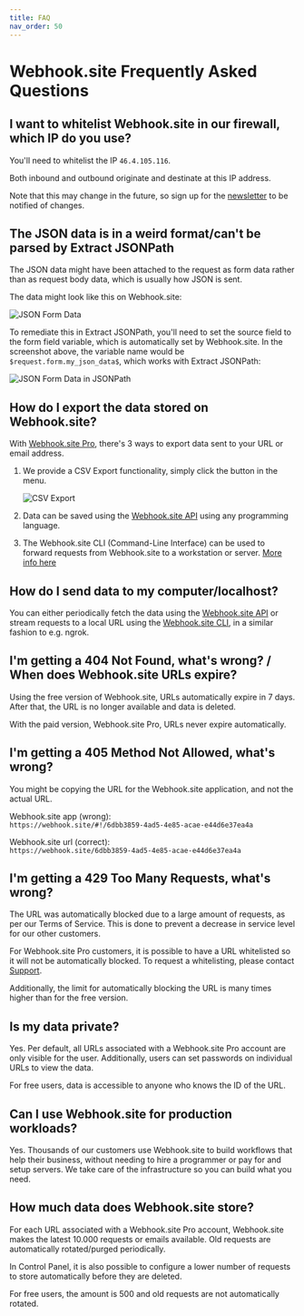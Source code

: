 ```yaml
---
title: FAQ
nav_order: 50
---
```


# Webhook.site Frequently Asked Questions

## I want to whitelist Webhook.site in our firewall, which IP do you use?

You'll need to whitelist the IP `46.4.105.116`. 

Both inbound and outbound originate and destinate at this IP address.

Note that this may change in the future, so sign up for the [newsletter](news.markdown) to be notified of changes.

## The JSON data is in a weird format/can't be parsed by Extract JSONPath

The JSON data might have been attached to the request as form data rather than as request body data, which is usually how JSON is sent.

The data might look like this on Webhook.site:

![JSON Form Data](/images/json-form-data.png)

To remediate this in Extract JSONPath, you'll need to set the source field to the form field variable, which is automatically set by Webhook.site. In the screenshot above, the variable name would be `$request.form.my_json_data$`, which works with Extract JSONPath:

![JSON Form Data in JSONPath](/images/json-form-data-jsonpath.png)

## How do I export the data stored on Webhook.site?

With [Webhook.site Pro](pro.markdown), there's 3 ways to export data sent to your URL or email address.

1. We provide a CSV Export functionality, simply click the button in the menu. 

    ![CSV Export](/images/csv-export.png)

2. Data can be saved using the [Webhook.site API](api/tokens.md#get-requests) using any programming language.

3. The Webhook.site CLI (Command-Line Interface) can be used to forward requests from Webhook.site to a workstation or server. [More info here](cli.md) 

## How do I send data to my computer/localhost?

You can either periodically fetch the data using the [Webhook.site API](api/tokens.md#get-requests) or stream requests to a local URL using the [Webhook.site CLI](cli.md), in a similar fashion to e.g. ngrok.

## I'm getting a 404 Not Found, what's wrong? / When does Webhook.site URLs expire?

Using the free version of Webhook.site, URLs automatically expire in 7 days. After that, the URL is no longer available and data is deleted.

With the paid version, Webhook.site Pro, URLs never expire automatically.

## I'm getting a 405 Method Not Allowed, what's wrong?

You might be copying the URL for the Webhook.site application, and not the actual URL.

Webhook.site app (wrong):<br>`https://webhook.site/#!/6dbb3859-4ad5-4e85-acae-e44d6e37ea4a`

Webhook.site url (correct):<br>`https://webhook.site/6dbb3859-4ad5-4e85-acae-e44d6e37ea4a`

## I'm getting a 429 Too Many Requests, what's wrong?

The URL was automatically blocked due to a large amount of requests, as per our Terms of Service. This is done to prevent a decrease in service level for our other customers. 

For Webhook.site Pro customers, it is possible to have a URL whitelisted so it will not be automatically blocked. To request a whitelisting, please contact [Support](https://support.webhook.site). 

Additionally, the limit for automatically blocking the URL is many times higher than for the free version. 

## Is my data private?

Yes. Per default, all URLs associated with a Webhook.site Pro account are only visible for the user. Additionally, users can set passwords on individual URLs to view the data.

For free users, data is accessible to anyone who knows the ID of the URL.

## Can I use Webhook.site for production workloads?

Yes. Thousands of our customers use Webhook.site to build workflows that help their business, without needing to hire a programmer or pay for and setup servers. We take care of the infrastructure so you can build what you need.

## How much data does Webhook.site store?

For each URL associated with a Webhook.site Pro account, Webhook.site makes the latest 10.000 requests or emails available. Old requests are automatically rotated/purged periodically.

In Control Panel, it is also possible to configure a lower number of requests to store automatically before they are deleted.

For free users, the amount is 500 and old requests are not automatically rotated.
